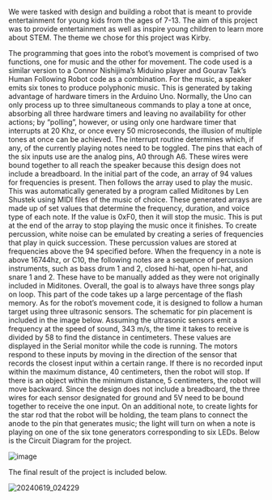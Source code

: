 We were tasked with design and building a robot that is meant to provide entertainment for young kids from the ages of 7-13. The aim of this project was to provide entertainment as well as inspire young children to learn more about STEM. The theme we chose for this project was Kirby.

The programming that goes into the robot’s movement is comprised of two functions, one for music and the other for movement. The code used is a similar version to a Connor Nishijima’s Miduino player and Gourav Tak’s Human Following Robot code as a combination. For the music, a speaker emits six tones to produce polyphonic music. This is generated by taking advantage of hardware timers in the Arduino Uno. Normally, the Uno can only process up to three simultaneous commands to play a tone at once, absorbing all three hardware timers and leaving no availability for other actions; by “polling”, however, or using only one hardware timer that interrupts at 20 Khz, or once every 50 microseconds, the illusion of multiple tones at once can be achieved. The interrupt routine determines which, if any, of the currently playing notes need to be toggled. The pins that each of the six inputs use are the analog pins, A0 through A6. These wires were bound together to all reach the speaker because this design does not include a breadboard. In the initial part of the code, an array of 94 values for frequencies is present. Then follows the array used to play the music. This was automatically generated by a program called Miditones by Len Shustek using MIDI files of the music of choice. These generated arrays are made up of set values that determine the frequency, duration, and voice type of each note. If the value is 0xF0, then it will stop the music. This is put at the end of the array to stop playing the music once it finishes. To create percussion, white noise can be emulated by creating a series of frequencies that play in quick succession. These percussion values are stored at frequencies above the 94 specified before. When the frequency in a note is above 16744hz, or C10, the following notes are a sequence of percussion instruments, such as bass drum 1 and 2, closed hi-hat, open hi-hat, and snare 1 and 2. These have to be manually added as they were not originally included in Miditones. Overall, the goal is to always have three songs play on loop. This part of the code takes up a large percentage of the flash memory. As for the robot’s movement code, it is designed to follow a human target using three ultrasonic sensors. The schematic for pin placement is included in the image below. Assuming the ultrasonic sensors emit a frequency at the speed of sound, 343 m/s, the time it takes to receive is divided by 58 to find the distance in centimeters. These values are displayed in the Serial monitor while the code is running. The motors respond to these inputs by moving in the direction of the sensor that records the closest input within a certain range. If there is no recorded input within the maximum distance, 40 centimeters, then the robot will stop. If there is an object within the minimum distance, 5 centimeters, the robot will move backward.  Since the design does not include a breadboard, the three wires for each sensor designated for ground and 5V need to be bound together to receive the one input. On an additional note, to create lights for the star rod that the robot will be holding, the team plans to connect the anode to the pin that generates music; the light will turn on when a note is playing on one of the six tone generators corresponding to six LEDs. Below is the Circuit Diagram for the project.

![image](https://github.com/pinkious/Human-Following-Robot/assets/119024361/1ac1841e-f000-4b24-bf26-d1f823567a9b)

The final result of the project is included below.

![20240619_024229](https://github.com/pinkious/Human-Following-Robot/assets/119024361/661efee0-3acb-431e-a67a-5d7970fa0572)
